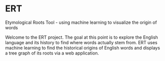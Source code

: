# ERT
Etymological Roots Tool - using machine learning to visualize the origin of words

Welcome to the ERT project. The goal at this point is to explore the English language and its history to find where words actually stem from. ERT uses machine learning to find the historical origins of English words and displays a tree graph of its roots via a web application.
